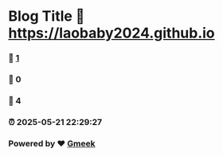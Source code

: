 # Blog Title :link: https://laobaby2024.github.io 
### :page_facing_up: [1](https://laobaby2024.github.io/tag.html) 
### :speech_balloon: 0 
### :hibiscus: 4 
### :alarm_clock: 2025-05-21 22:29:27 
### Powered by :heart: [Gmeek](https://github.com/Meekdai/Gmeek)

